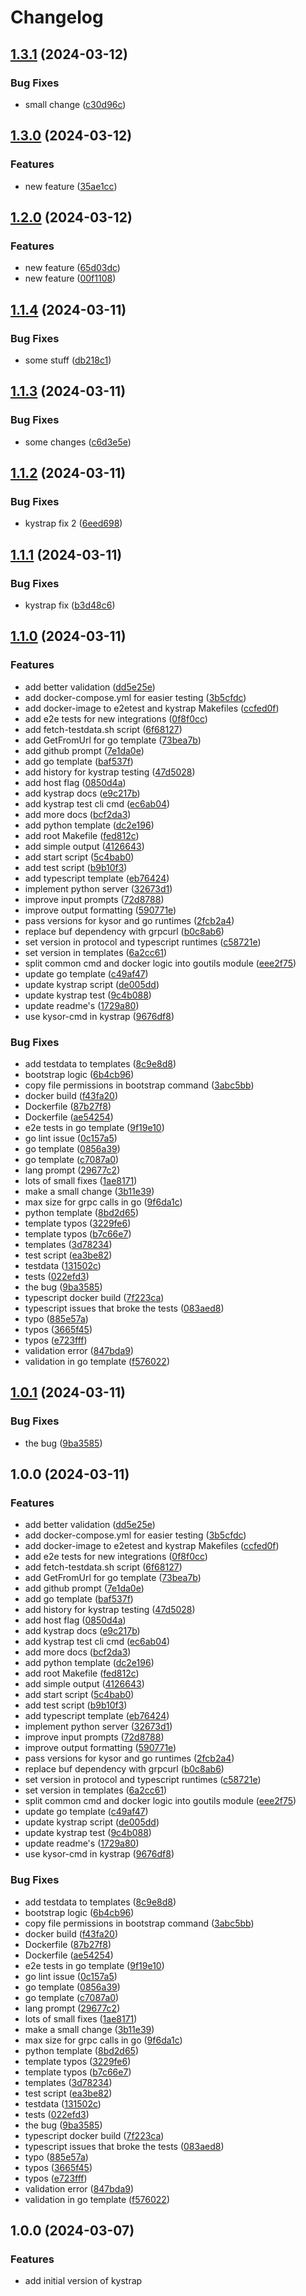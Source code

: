# Changelog

## [1.3.1](https://github.com/shifty11/kyve-rdk-fork/compare/tools/kystrap@1.3.0...tools/kystrap@1.3.1) (2024-03-12)


### Bug Fixes

* small change ([c30d96c](https://github.com/shifty11/kyve-rdk-fork/commit/c30d96c57d068de2bba2441ec5ceaa6a1631c15c))

## [1.3.0](https://github.com/shifty11/kyve-rdk-fork/compare/tools/kystrap@1.2.0...tools/kystrap@1.3.0) (2024-03-12)


### Features

* new feature ([35ae1cc](https://github.com/shifty11/kyve-rdk-fork/commit/35ae1cca376b8bbd9e19962b9f2ea5ed6774468d))

## [1.2.0](https://github.com/shifty11/kyve-rdk-fork/compare/tools/kystrap@1.1.4...tools/kystrap@1.2.0) (2024-03-12)


### Features

* new feature ([65d03dc](https://github.com/shifty11/kyve-rdk-fork/commit/65d03dc273195c2a02d3e1db2e54ff18b8f27a1c))
* new feature ([00f1108](https://github.com/shifty11/kyve-rdk-fork/commit/00f11088d4b7ad0f2c37c8bda4a320cc31daca3f))

## [1.1.4](https://github.com/shifty11/kyve-rdk-fork/compare/tools/kystrap@1.1.3...tools/kystrap@1.1.4) (2024-03-11)


### Bug Fixes

* some stuff ([db218c1](https://github.com/shifty11/kyve-rdk-fork/commit/db218c181ef6c0758505f18e5294102f2bfc248e))

## [1.1.3](https://github.com/shifty11/kyve-rdk-fork/compare/tools/kystrap-v1.1.2...tools/kystrap@1.1.3) (2024-03-11)


### Bug Fixes

* some changes ([c6d3e5e](https://github.com/shifty11/kyve-rdk-fork/commit/c6d3e5e4057ebc0fa9f0793b31e102c44d7ef7a2))

## [1.1.2](https://github.com/shifty11/kyve-rdk-fork/compare/tools/kystrap-v1.1.1...tools/kystrap-v1.1.2) (2024-03-11)


### Bug Fixes

* kystrap fix 2 ([6eed698](https://github.com/shifty11/kyve-rdk-fork/commit/6eed698d76d69b95dc092204331a1df7cf2c2c61))

## [1.1.1](https://github.com/shifty11/kyve-rdk-fork/compare/tools/kystrap-v1.1.0...tools/kystrap-v1.1.1) (2024-03-11)


### Bug Fixes

* kystrap fix ([b3d48c6](https://github.com/shifty11/kyve-rdk-fork/commit/b3d48c6fa300c1daf282c14f139c7f7c6ec3a32b))

## [1.1.0](https://github.com/shifty11/kyve-rdk-fork/compare/tools/kystrap-v1.0.1...tools/kystrap-v1.1.0) (2024-03-11)


### Features

* add better validation ([dd5e25e](https://github.com/shifty11/kyve-rdk-fork/commit/dd5e25e4ce86db33e484ccb13680f04b1c043c37))
* add docker-compose.yml for easier testing ([3b5cfdc](https://github.com/shifty11/kyve-rdk-fork/commit/3b5cfdc9cdf4f5775c85f174ac8def0dd1bc9536))
* add docker-image to e2etest and kystrap Makefiles ([ccfed0f](https://github.com/shifty11/kyve-rdk-fork/commit/ccfed0f5e26ce0345e6bfba2306bd085c0a406bf))
* add e2e tests for new integrations ([0f8f0cc](https://github.com/shifty11/kyve-rdk-fork/commit/0f8f0ccffb74c7e0d0ad946479aaee4cf8c9338e))
* add fetch-testdata.sh script ([6f68127](https://github.com/shifty11/kyve-rdk-fork/commit/6f6812737d0f2c8fdf53c1c6f93dcec8464e4e67))
* add GetFromUrl for go template ([73bea7b](https://github.com/shifty11/kyve-rdk-fork/commit/73bea7b3c9a20fc062e11e648f8f35c1806cdf85))
* add github prompt ([7e1da0e](https://github.com/shifty11/kyve-rdk-fork/commit/7e1da0eb851a0549385858cefd4a81983b01d129))
* add go template ([baf537f](https://github.com/shifty11/kyve-rdk-fork/commit/baf537f740049cba130e21223fc52e10061974f2))
* add history for kystrap testing ([47d5028](https://github.com/shifty11/kyve-rdk-fork/commit/47d502851bf45389395c880025a97d95cd73db28))
* add host flag ([0850d4a](https://github.com/shifty11/kyve-rdk-fork/commit/0850d4a18b5c1462073651f85351642d0288f117))
* add kystrap docs ([e9c217b](https://github.com/shifty11/kyve-rdk-fork/commit/e9c217bd318e6d8d2f7a32579f250d82965415d9))
* add kystrap test cli cmd ([ec6ab04](https://github.com/shifty11/kyve-rdk-fork/commit/ec6ab04c5125d08454b83ca9612b5dbf687341f3))
* add more docs ([bcf2da3](https://github.com/shifty11/kyve-rdk-fork/commit/bcf2da3d08f8c0df87d690e99142ecf538f8d4ce))
* add python template ([dc2e196](https://github.com/shifty11/kyve-rdk-fork/commit/dc2e196e27365dd86a1f57f1a0e070e99ffd232c))
* add root Makefile ([fed812c](https://github.com/shifty11/kyve-rdk-fork/commit/fed812c1be36c7e3b2f2cd2a6821a3372e4bee8c))
* add simple output ([4126643](https://github.com/shifty11/kyve-rdk-fork/commit/412664322a68b56f6ff83bfeb29595ad7d49d512))
* add start script ([5c4bab0](https://github.com/shifty11/kyve-rdk-fork/commit/5c4bab0fe630127b84aa031dc097ea38cfb3ccb6))
* add test script ([b9b10f3](https://github.com/shifty11/kyve-rdk-fork/commit/b9b10f358c65f3f3d1c3535657602168a6f3c74b))
* add typescript template ([eb76424](https://github.com/shifty11/kyve-rdk-fork/commit/eb764247788394a10755aa0c5e78828a1f7fa5ff))
* implement python server ([32673d1](https://github.com/shifty11/kyve-rdk-fork/commit/32673d196373f586ce4b2b1397c73bbf349ba3ef))
* improve input prompts ([72d8788](https://github.com/shifty11/kyve-rdk-fork/commit/72d8788bc879e33f44a2288f1f22396154da1d9c))
* improve output formatting ([590771e](https://github.com/shifty11/kyve-rdk-fork/commit/590771e564d7fb490d3d219695f4b12ff2a011a5))
* pass versions for kysor and go runtimes ([2fcb2a4](https://github.com/shifty11/kyve-rdk-fork/commit/2fcb2a4e518a8378c9254b5e01cf4032f0e8716f))
* replace buf dependency with grpcurl ([b0c8ab6](https://github.com/shifty11/kyve-rdk-fork/commit/b0c8ab6124caac2b637f1ec761da3b8fab4c50df))
* set version in protocol and typescript runtimes ([c58721e](https://github.com/shifty11/kyve-rdk-fork/commit/c58721ee8d1fb18114dc00c8b07e7a304ed42152))
* set version in templates ([6a2cc61](https://github.com/shifty11/kyve-rdk-fork/commit/6a2cc610774b037cc742535d88721bc978bb3cab))
* split common cmd and docker logic into goutils module ([eee2f75](https://github.com/shifty11/kyve-rdk-fork/commit/eee2f75423f2d05196e42877a6bb6a8e6029046c))
* update go template ([c49af47](https://github.com/shifty11/kyve-rdk-fork/commit/c49af4744ece9e3ad9ac4638fd8355e017d4eb7e))
* update kystrap script ([de005dd](https://github.com/shifty11/kyve-rdk-fork/commit/de005ddbc42c5fa162a422d9448657e1ec12eaf2))
* update kystrap test ([9c4b088](https://github.com/shifty11/kyve-rdk-fork/commit/9c4b0883e063e3f9c555eb97c160dca461bef348))
* update readme's ([1729a80](https://github.com/shifty11/kyve-rdk-fork/commit/1729a80efda7680273ff3468a04dd0eed8bf685d))
* use kysor-cmd in kystrap ([9676df8](https://github.com/shifty11/kyve-rdk-fork/commit/9676df824f2437dca54fd2464517bd1cd07dd9d6))


### Bug Fixes

* add testdata to templates ([8c9e8d8](https://github.com/shifty11/kyve-rdk-fork/commit/8c9e8d83c68272a82745085180c762c54aee6eef))
* bootstrap logic ([6b4cb96](https://github.com/shifty11/kyve-rdk-fork/commit/6b4cb96cf0dada27f7e7dc73ad2bab1eefd4f756))
* copy file permissions in bootstrap command ([3abc5bb](https://github.com/shifty11/kyve-rdk-fork/commit/3abc5bb2155e3854ccc1fb5560ec14d83a59cbf0))
* docker build ([f43fa20](https://github.com/shifty11/kyve-rdk-fork/commit/f43fa2032f8de4be22322670604086b50b9432f0))
* Dockerfile ([87b27f8](https://github.com/shifty11/kyve-rdk-fork/commit/87b27f82039f118dcf8bd9c82ce86c6e844c6a5b))
* Dockerfile ([ae54254](https://github.com/shifty11/kyve-rdk-fork/commit/ae54254b8421ff88c88cb14df8585111a5a5ad18))
* e2e tests in go template ([9f19e10](https://github.com/shifty11/kyve-rdk-fork/commit/9f19e1007402a217d96c6706870b31ed19a1e0a4))
* go lint issue ([0c157a5](https://github.com/shifty11/kyve-rdk-fork/commit/0c157a545a871fb91430a597ff8db4200d6f586d))
* go template ([0856a39](https://github.com/shifty11/kyve-rdk-fork/commit/0856a39143718018838565be6bccc89b20da2933))
* go template ([c7087a0](https://github.com/shifty11/kyve-rdk-fork/commit/c7087a068efd5109535a5463a5fb08b7789ba7d3))
* lang prompt ([29677c2](https://github.com/shifty11/kyve-rdk-fork/commit/29677c2423e44de8d3defb518ccaa9fd971e8f76))
* lots of small fixes ([1ae8171](https://github.com/shifty11/kyve-rdk-fork/commit/1ae8171fcbf769c9f34e5d33c50e65c1d9dd0524))
* make a small change ([3b11e39](https://github.com/shifty11/kyve-rdk-fork/commit/3b11e39a38fe52f9987b4a544b387d6c5dc84719))
* max size for grpc calls in go ([9f6da1c](https://github.com/shifty11/kyve-rdk-fork/commit/9f6da1c58ae317deab07d0fb902f7beece1cf9f8))
* python template ([8bd2d65](https://github.com/shifty11/kyve-rdk-fork/commit/8bd2d65c4741595f9f5cae8a8f62892265531d49))
* template typos ([3229fe6](https://github.com/shifty11/kyve-rdk-fork/commit/3229fe6fe223ddd3eee32b7fa27e3d9a3e47ae29))
* template typos ([b7c66e7](https://github.com/shifty11/kyve-rdk-fork/commit/b7c66e7f8e3264f28072740930ca285ccf7c897e))
* templates ([3d78234](https://github.com/shifty11/kyve-rdk-fork/commit/3d78234989f0dbdd55128e95f2574fc9924529b8))
* test script ([ea3be82](https://github.com/shifty11/kyve-rdk-fork/commit/ea3be82df9141086483b99f9ce5ae7b3976cd752))
* testdata ([131502c](https://github.com/shifty11/kyve-rdk-fork/commit/131502c6dab04a4f39ba2d8ca2c0a541a87c7caf))
* tests ([022efd3](https://github.com/shifty11/kyve-rdk-fork/commit/022efd39e2065f9299f45a27999c10acab6febf5))
* the bug ([9ba3585](https://github.com/shifty11/kyve-rdk-fork/commit/9ba3585f540204e26b31378c3a327f596743f670))
* typescript docker build ([7f223ca](https://github.com/shifty11/kyve-rdk-fork/commit/7f223caf22d4196e54f7cc09716fa00b6df357fc))
* typescript issues that broke the tests ([083aed8](https://github.com/shifty11/kyve-rdk-fork/commit/083aed882b8c497314ca5f0fa10026f471c6dac6))
* typo ([885e57a](https://github.com/shifty11/kyve-rdk-fork/commit/885e57ad4d2105b1c64041c455b0d5b6b93e2ae3))
* typos ([3665f45](https://github.com/shifty11/kyve-rdk-fork/commit/3665f45059808b90061958399ca8a644b6f44a59))
* typos ([e723fff](https://github.com/shifty11/kyve-rdk-fork/commit/e723fff33d5f7e5709ddb4c4feb05d73809b6225))
* validation error ([847bda9](https://github.com/shifty11/kyve-rdk-fork/commit/847bda91ac9b9cacf95912d47ea3d7a4c602d910))
* validation in go template ([f576022](https://github.com/shifty11/kyve-rdk-fork/commit/f576022a1e2004d2c262531f284d1c1c474eb6c8))

## [1.0.1](https://github.com/shifty11/kyve-rdk-fork/compare/v1.0.0...v1.0.1) (2024-03-11)


### Bug Fixes

* the bug ([9ba3585](https://github.com/shifty11/kyve-rdk-fork/commit/9ba3585f540204e26b31378c3a327f596743f670))

## 1.0.0 (2024-03-11)


### Features

* add better validation ([dd5e25e](https://github.com/shifty11/kyve-rdk-fork/commit/dd5e25e4ce86db33e484ccb13680f04b1c043c37))
* add docker-compose.yml for easier testing ([3b5cfdc](https://github.com/shifty11/kyve-rdk-fork/commit/3b5cfdc9cdf4f5775c85f174ac8def0dd1bc9536))
* add docker-image to e2etest and kystrap Makefiles ([ccfed0f](https://github.com/shifty11/kyve-rdk-fork/commit/ccfed0f5e26ce0345e6bfba2306bd085c0a406bf))
* add e2e tests for new integrations ([0f8f0cc](https://github.com/shifty11/kyve-rdk-fork/commit/0f8f0ccffb74c7e0d0ad946479aaee4cf8c9338e))
* add fetch-testdata.sh script ([6f68127](https://github.com/shifty11/kyve-rdk-fork/commit/6f6812737d0f2c8fdf53c1c6f93dcec8464e4e67))
* add GetFromUrl for go template ([73bea7b](https://github.com/shifty11/kyve-rdk-fork/commit/73bea7b3c9a20fc062e11e648f8f35c1806cdf85))
* add github prompt ([7e1da0e](https://github.com/shifty11/kyve-rdk-fork/commit/7e1da0eb851a0549385858cefd4a81983b01d129))
* add go template ([baf537f](https://github.com/shifty11/kyve-rdk-fork/commit/baf537f740049cba130e21223fc52e10061974f2))
* add history for kystrap testing ([47d5028](https://github.com/shifty11/kyve-rdk-fork/commit/47d502851bf45389395c880025a97d95cd73db28))
* add host flag ([0850d4a](https://github.com/shifty11/kyve-rdk-fork/commit/0850d4a18b5c1462073651f85351642d0288f117))
* add kystrap docs ([e9c217b](https://github.com/shifty11/kyve-rdk-fork/commit/e9c217bd318e6d8d2f7a32579f250d82965415d9))
* add kystrap test cli cmd ([ec6ab04](https://github.com/shifty11/kyve-rdk-fork/commit/ec6ab04c5125d08454b83ca9612b5dbf687341f3))
* add more docs ([bcf2da3](https://github.com/shifty11/kyve-rdk-fork/commit/bcf2da3d08f8c0df87d690e99142ecf538f8d4ce))
* add python template ([dc2e196](https://github.com/shifty11/kyve-rdk-fork/commit/dc2e196e27365dd86a1f57f1a0e070e99ffd232c))
* add root Makefile ([fed812c](https://github.com/shifty11/kyve-rdk-fork/commit/fed812c1be36c7e3b2f2cd2a6821a3372e4bee8c))
* add simple output ([4126643](https://github.com/shifty11/kyve-rdk-fork/commit/412664322a68b56f6ff83bfeb29595ad7d49d512))
* add start script ([5c4bab0](https://github.com/shifty11/kyve-rdk-fork/commit/5c4bab0fe630127b84aa031dc097ea38cfb3ccb6))
* add test script ([b9b10f3](https://github.com/shifty11/kyve-rdk-fork/commit/b9b10f358c65f3f3d1c3535657602168a6f3c74b))
* add typescript template ([eb76424](https://github.com/shifty11/kyve-rdk-fork/commit/eb764247788394a10755aa0c5e78828a1f7fa5ff))
* implement python server ([32673d1](https://github.com/shifty11/kyve-rdk-fork/commit/32673d196373f586ce4b2b1397c73bbf349ba3ef))
* improve input prompts ([72d8788](https://github.com/shifty11/kyve-rdk-fork/commit/72d8788bc879e33f44a2288f1f22396154da1d9c))
* improve output formatting ([590771e](https://github.com/shifty11/kyve-rdk-fork/commit/590771e564d7fb490d3d219695f4b12ff2a011a5))
* pass versions for kysor and go runtimes ([2fcb2a4](https://github.com/shifty11/kyve-rdk-fork/commit/2fcb2a4e518a8378c9254b5e01cf4032f0e8716f))
* replace buf dependency with grpcurl ([b0c8ab6](https://github.com/shifty11/kyve-rdk-fork/commit/b0c8ab6124caac2b637f1ec761da3b8fab4c50df))
* set version in protocol and typescript runtimes ([c58721e](https://github.com/shifty11/kyve-rdk-fork/commit/c58721ee8d1fb18114dc00c8b07e7a304ed42152))
* set version in templates ([6a2cc61](https://github.com/shifty11/kyve-rdk-fork/commit/6a2cc610774b037cc742535d88721bc978bb3cab))
* split common cmd and docker logic into goutils module ([eee2f75](https://github.com/shifty11/kyve-rdk-fork/commit/eee2f75423f2d05196e42877a6bb6a8e6029046c))
* update go template ([c49af47](https://github.com/shifty11/kyve-rdk-fork/commit/c49af4744ece9e3ad9ac4638fd8355e017d4eb7e))
* update kystrap script ([de005dd](https://github.com/shifty11/kyve-rdk-fork/commit/de005ddbc42c5fa162a422d9448657e1ec12eaf2))
* update kystrap test ([9c4b088](https://github.com/shifty11/kyve-rdk-fork/commit/9c4b0883e063e3f9c555eb97c160dca461bef348))
* update readme's ([1729a80](https://github.com/shifty11/kyve-rdk-fork/commit/1729a80efda7680273ff3468a04dd0eed8bf685d))
* use kysor-cmd in kystrap ([9676df8](https://github.com/shifty11/kyve-rdk-fork/commit/9676df824f2437dca54fd2464517bd1cd07dd9d6))


### Bug Fixes

* add testdata to templates ([8c9e8d8](https://github.com/shifty11/kyve-rdk-fork/commit/8c9e8d83c68272a82745085180c762c54aee6eef))
* bootstrap logic ([6b4cb96](https://github.com/shifty11/kyve-rdk-fork/commit/6b4cb96cf0dada27f7e7dc73ad2bab1eefd4f756))
* copy file permissions in bootstrap command ([3abc5bb](https://github.com/shifty11/kyve-rdk-fork/commit/3abc5bb2155e3854ccc1fb5560ec14d83a59cbf0))
* docker build ([f43fa20](https://github.com/shifty11/kyve-rdk-fork/commit/f43fa2032f8de4be22322670604086b50b9432f0))
* Dockerfile ([87b27f8](https://github.com/shifty11/kyve-rdk-fork/commit/87b27f82039f118dcf8bd9c82ce86c6e844c6a5b))
* Dockerfile ([ae54254](https://github.com/shifty11/kyve-rdk-fork/commit/ae54254b8421ff88c88cb14df8585111a5a5ad18))
* e2e tests in go template ([9f19e10](https://github.com/shifty11/kyve-rdk-fork/commit/9f19e1007402a217d96c6706870b31ed19a1e0a4))
* go lint issue ([0c157a5](https://github.com/shifty11/kyve-rdk-fork/commit/0c157a545a871fb91430a597ff8db4200d6f586d))
* go template ([0856a39](https://github.com/shifty11/kyve-rdk-fork/commit/0856a39143718018838565be6bccc89b20da2933))
* go template ([c7087a0](https://github.com/shifty11/kyve-rdk-fork/commit/c7087a068efd5109535a5463a5fb08b7789ba7d3))
* lang prompt ([29677c2](https://github.com/shifty11/kyve-rdk-fork/commit/29677c2423e44de8d3defb518ccaa9fd971e8f76))
* lots of small fixes ([1ae8171](https://github.com/shifty11/kyve-rdk-fork/commit/1ae8171fcbf769c9f34e5d33c50e65c1d9dd0524))
* make a small change ([3b11e39](https://github.com/shifty11/kyve-rdk-fork/commit/3b11e39a38fe52f9987b4a544b387d6c5dc84719))
* max size for grpc calls in go ([9f6da1c](https://github.com/shifty11/kyve-rdk-fork/commit/9f6da1c58ae317deab07d0fb902f7beece1cf9f8))
* python template ([8bd2d65](https://github.com/shifty11/kyve-rdk-fork/commit/8bd2d65c4741595f9f5cae8a8f62892265531d49))
* template typos ([3229fe6](https://github.com/shifty11/kyve-rdk-fork/commit/3229fe6fe223ddd3eee32b7fa27e3d9a3e47ae29))
* template typos ([b7c66e7](https://github.com/shifty11/kyve-rdk-fork/commit/b7c66e7f8e3264f28072740930ca285ccf7c897e))
* templates ([3d78234](https://github.com/shifty11/kyve-rdk-fork/commit/3d78234989f0dbdd55128e95f2574fc9924529b8))
* test script ([ea3be82](https://github.com/shifty11/kyve-rdk-fork/commit/ea3be82df9141086483b99f9ce5ae7b3976cd752))
* testdata ([131502c](https://github.com/shifty11/kyve-rdk-fork/commit/131502c6dab04a4f39ba2d8ca2c0a541a87c7caf))
* tests ([022efd3](https://github.com/shifty11/kyve-rdk-fork/commit/022efd39e2065f9299f45a27999c10acab6febf5))
* the bug ([9ba3585](https://github.com/shifty11/kyve-rdk-fork/commit/9ba3585f540204e26b31378c3a327f596743f670))
* typescript docker build ([7f223ca](https://github.com/shifty11/kyve-rdk-fork/commit/7f223caf22d4196e54f7cc09716fa00b6df357fc))
* typescript issues that broke the tests ([083aed8](https://github.com/shifty11/kyve-rdk-fork/commit/083aed882b8c497314ca5f0fa10026f471c6dac6))
* typo ([885e57a](https://github.com/shifty11/kyve-rdk-fork/commit/885e57ad4d2105b1c64041c455b0d5b6b93e2ae3))
* typos ([3665f45](https://github.com/shifty11/kyve-rdk-fork/commit/3665f45059808b90061958399ca8a644b6f44a59))
* typos ([e723fff](https://github.com/shifty11/kyve-rdk-fork/commit/e723fff33d5f7e5709ddb4c4feb05d73809b6225))
* validation error ([847bda9](https://github.com/shifty11/kyve-rdk-fork/commit/847bda91ac9b9cacf95912d47ea3d7a4c602d910))
* validation in go template ([f576022](https://github.com/shifty11/kyve-rdk-fork/commit/f576022a1e2004d2c262531f284d1c1c474eb6c8))

## 1.0.0 (2024-03-07)


### Features

* add initial version of kystrap
